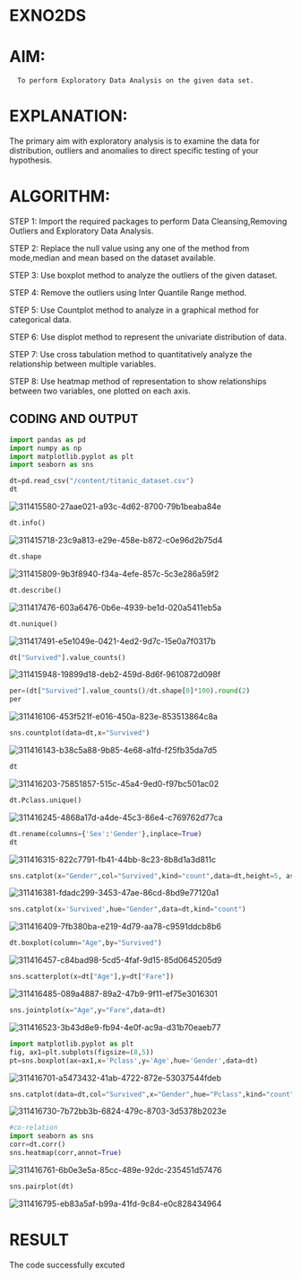 # EXNO2DS
# AIM:
      To perform Exploratory Data Analysis on the given data set.
      
# EXPLANATION:
  The primary aim with exploratory analysis is to examine the data for distribution, outliers and anomalies to direct specific testing of your hypothesis.
  
# ALGORITHM:
STEP 1: Import the required packages to perform Data Cleansing,Removing Outliers and Exploratory Data Analysis.

STEP 2: Replace the null value using any one of the method from mode,median and mean based on the dataset available.

STEP 3: Use boxplot method to analyze the outliers of the given dataset.

STEP 4: Remove the outliers using Inter Quantile Range method.

STEP 5: Use Countplot method to analyze in a graphical method for categorical data.

STEP 6: Use displot method to represent the univariate distribution of data.

STEP 7: Use cross tabulation method to quantitatively analyze the relationship between multiple variables.

STEP 8: Use heatmap method of representation to show relationships between two variables, one plotted on each axis.

## CODING AND OUTPUT
```python
import pandas as pd
import numpy as np
import matplotlib.pyplot as plt
import seaborn as sns
```

```python
dt=pd.read_csv("/content/titanic_dataset.csv")
dt
```
![311415580-27aae021-a93c-4d62-8700-79b1beaba84e](https://github.com/GANESH23012861/EXNO2DS/assets/147139861/4f626cab-2e6b-42c2-ac3e-a228053b37da)

```python
dt.info()
```
![311415718-23c9a813-e29e-458e-b872-c0e96d2b75d4](https://github.com/GANESH23012861/EXNO2DS/assets/147139861/06234124-56ee-4f63-a415-a6ff4d12c1b0)

```python
dt.shape
```
![311415809-9b3f8940-f34a-4efe-857c-5c3e286a59f2](https://github.com/GANESH23012861/EXNO2DS/assets/147139861/0a66836a-f04a-4bae-8c75-b788d085ae39)

```python
dt.describe()
```
![311417476-603a6476-0b6e-4939-be1d-020a5411eb5a](https://github.com/GANESH23012861/EXNO2DS/assets/147139861/97ca288c-a3fb-4823-b949-b1b1c42ee839)

```python
dt.nunique()
```
![311417491-e5e1049e-0421-4ed2-9d7c-15e0a7f0317b](https://github.com/GANESH23012861/EXNO2DS/assets/147139861/39aa2fb7-ddba-47bd-8afd-193fe2332a3b)

```python
dt["Survived"].value_counts()
```
![311415948-19899d18-deb2-459d-8d6f-9610872d098f](https://github.com/GANESH23012861/EXNO2DS/assets/147139861/d4c84ffc-73b5-41d4-89b6-d6837c5ef0e6)

```python
per=(dt["Survived"].value_counts()/dt.shape[0]*100).round(2)
per
```
![311416106-453f521f-e016-450a-823e-853513864c8a](https://github.com/GANESH23012861/EXNO2DS/assets/147139861/1e2e7907-8d31-434d-a6c2-c37df5e12495)

```python
sns.countplot(data=dt,x="Survived")
```
![311416143-b38c5a88-9b85-4e68-a1fd-f25fb35da7d5](https://github.com/GANESH23012861/EXNO2DS/assets/147139861/87a62661-6655-410d-b44a-ed0943326080)

```python
dt
```
![311416203-75851857-515c-45a4-9ed0-f97bc501ac02](https://github.com/GANESH23012861/EXNO2DS/assets/147139861/714ef9f7-0a11-4458-a689-54cb94eaea8e)


```python
dt.Pclass.unique()
```
![311416245-4868a17d-a4de-45c3-86e4-c769762d77ca](https://github.com/GANESH23012861/EXNO2DS/assets/147139861/31f88729-3e19-47fa-8fc6-9bb76e50ae8a)

```python
dt.rename(columns={'Sex':'Gender'},inplace=True)
dt
```
![311416315-822c7791-fb41-44bb-8c23-8b8d1a3d811c](https://github.com/GANESH23012861/EXNO2DS/assets/147139861/01167250-0a18-4a76-97d0-997ecc720a7f)

```python
sns.catplot(x="Gender",col="Survived",kind="count",data=dt,height=5, aspect=.7)

```
![311416381-fdadc299-3453-47ae-86cd-8bd9e77120a1](https://github.com/GANESH23012861/EXNO2DS/assets/147139861/ec2fca03-4b2d-40e3-a481-d024be37d848)

```python
sns.catplot(x='Survived',hue="Gender",data=dt,kind="count")
```
![311416409-7fb380ba-e219-4d79-aa78-c9591ddcb8b6](https://github.com/GANESH23012861/EXNO2DS/assets/147139861/71985d8c-5971-48c3-8b40-dd0ac3638ea8)

```python
dt.boxplot(column="Age",by="Survived")
```
![311416457-c84bad98-5cd5-4faf-9d15-85d0645205d9](https://github.com/GANESH23012861/EXNO2DS/assets/147139861/f70f0ab6-cf4d-4ef6-a1a1-d6dabd45cba8)

```python
sns.scatterplot(x=dt["Age"],y=dt["Fare"])
```
![311416485-089a4887-89a2-47b9-9f11-ef75e3016301](https://github.com/GANESH23012861/EXNO2DS/assets/147139861/b6fdbb75-f867-4da0-9aba-27586c1c17b8)

```python
sns.jointplot(x="Age",y="Fare",data=dt)
```
![311416523-3b43d8e9-fb94-4e0f-ac9a-d31b70eaeb77](https://github.com/GANESH23012861/EXNO2DS/assets/147139861/5cac8a05-8211-48db-bf1a-064f871e3e97)
```python
import matplotlib.pyplot as plt
fig, ax1=plt.subplots(figsize=(8,5))
pt=sns.boxplot(ax=ax1,x='Pclass',y='Age',hue='Gender',data=dt)
```
![311416701-a5473432-41ab-4722-872e-53037544fdeb](https://github.com/GANESH23012861/EXNO2DS/assets/147139861/33e71a35-3cfe-4522-a5e6-b8f2681fa2ef)

```python
sns.catplot(data=dt,col="Survived",x="Gender",hue="Pclass",kind="count")
```
![311416730-7b72bb3b-6824-479c-8703-3d5378b2023e](https://github.com/GANESH23012861/EXNO2DS/assets/147139861/c3faefad-7859-4884-9ecd-9fb0d7a8710f)

```python
#co-relation
import seaborn as sns
corr=dt.corr()
sns.heatmap(corr,annot=True)
```
![311416761-6b0e3e5a-85cc-489e-92dc-235451d57476](https://github.com/GANESH23012861/EXNO2DS/assets/147139861/2f9a5ccf-3730-4dc3-a137-74a684e73fe3)

```python
sns.pairplot(dt)
```
![311416795-eb83a5af-b99a-41fd-9c84-e0c828434964](https://github.com/GANESH23012861/EXNO2DS/assets/147139861/b6950c54-4c26-4de2-a78d-1727c1a1f015)

# RESULT
The code successfully excuted
